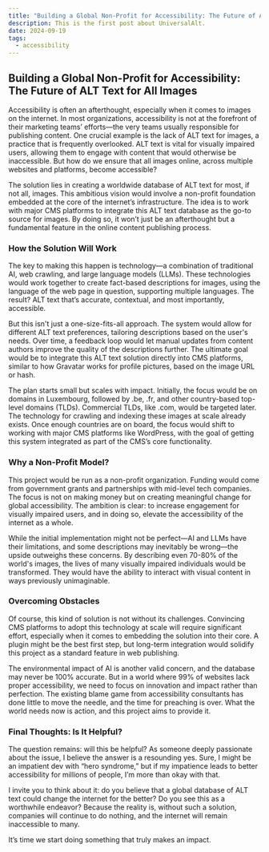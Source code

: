 ```yaml
---
title: "Building a Global Non-Profit for Accessibility: The Future of ALT Text for All Images"
description: This is the first post about UniversalAlt.
date: 2024-09-19
tags:
  - accessibility
---
```

## Building a Global Non-Profit for Accessibility: The Future of ALT Text for All Images

Accessibility is often an afterthought, especially when it comes to images on the internet. In most organizations, accessibility is not at the forefront of their marketing teams’ efforts—the very teams usually responsible for publishing content. One crucial example is the lack of ALT text for images, a practice that is frequently overlooked. ALT text is vital for visually impaired users, allowing them to engage with content that would otherwise be inaccessible. But how do we ensure that all images online, across multiple websites and platforms, become accessible?

The solution lies in creating a worldwide database of ALT text for most, if not all, images. This ambitious vision would involve a non-profit foundation embedded at the core of the internet’s infrastructure. The idea is to work with major CMS platforms to integrate this ALT text database as the go-to source for images. By doing so, it won’t just be an afterthought but a fundamental feature in the online content publishing process.

### How the Solution Will Work

The key to making this happen is technology—a combination of traditional AI, web crawling, and large language models (LLMs). These technologies would work together to create fact-based descriptions for images, using the language of the web page in question, supporting multiple languages. The result? ALT text that’s accurate, contextual, and most importantly, accessible.

But this isn't just a one-size-fits-all approach. The system would allow for different ALT text preferences, tailoring descriptions based on the user's needs. Over time, a feedback loop would let manual updates from content authors improve the quality of the descriptions further. The ultimate goal would be to integrate this ALT text solution directly into CMS platforms, similar to how Gravatar works for profile pictures, based on the image URL or hash.

The plan starts small but scales with impact. Initially, the focus would be on domains in Luxembourg, followed by .be, .fr, and other country-based top-level domains (TLDs). Commercial TLDs, like .com, would be targeted later. The technology for crawling and indexing these images at scale already exists. Once enough countries are on board, the focus would shift to working with major CMS platforms like WordPress, with the goal of getting this system integrated as part of the CMS’s core functionality.

### Why a Non-Profit Model?

This project would be run as a non-profit organization. Funding would come from government grants and partnerships with mid-level tech companies. The focus is not on making money but on creating meaningful change for global accessibility. The ambition is clear: to increase engagement for visually impaired users, and in doing so, elevate the accessibility of the internet as a whole.

While the initial implementation might not be perfect—AI and LLMs have their limitations, and some descriptions may inevitably be wrong—the upside outweighs these concerns. By describing even 70-80% of the world's images, the lives of many visually impaired individuals would be transformed. They would have the ability to interact with visual content in ways previously unimaginable.

### Overcoming Obstacles

Of course, this kind of solution is not without its challenges. Convincing CMS platforms to adopt this technology at scale will require significant effort, especially when it comes to embedding the solution into their core. A plugin might be the best first step, but long-term integration would solidify this project as a standard feature in web publishing.

The environmental impact of AI is another valid concern, and the database may never be 100% accurate. But in a world where 99% of websites lack proper accessibility, we need to focus on innovation and impact rather than perfection. The existing blame game from accessibility consultants has done little to move the needle, and the time for preaching is over. What the world needs now is action, and this project aims to provide it.

### Final Thoughts: Is It Helpful?

The question remains: will this be helpful? As someone deeply passionate about the issue, I believe the answer is a resounding yes. Sure, I might be an impatient dev with “hero syndrome,” but if my impatience leads to better accessibility for millions of people, I’m more than okay with that.

I invite you to think about it: do you believe that a global database of ALT text could change the internet for the better? Do you see this as a worthwhile endeavor? Because the reality is, without such a solution, companies will continue to do nothing, and the internet will remain inaccessible to many.

It’s time we start doing something that truly makes an impact.
